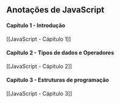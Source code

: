 ## Anotações de JavaScript

#### Capítulo 1 - Introdução 
[[JavaScript - Cápitulo 1]]

#### Capítulo 2 - Tipos de dados e Operadores
[[JavaScript - Cápitulo 2]]

#### Capítulo 3 - Estruturas de programação
[[JavaScript - Cápitulo 3]]